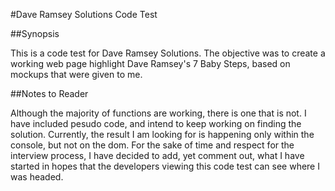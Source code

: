 #Dave Ramsey Solutions Code Test

##Synopsis

This is a code test for Dave Ramsey Solutions. The objective was to create a working web page highlight Dave Ramsey's 7 Baby Steps, based on mockups that were given to me.

##Notes to Reader

Although the majority of functions are working, there is one that is not. I have included pesudo code, and intend to keep working on finding the solution. Currently, the result I am looking for is happening only within the console, but not on the dom. For the sake of time and respect for the interview process, I have decided to add, yet comment out, what I have started in hopes that the developers viewing this code test can see where I was headed.
